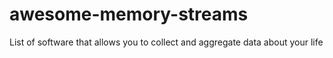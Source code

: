 # awesome-memory-streams
List of software that allows you to collect and aggregate data about your life
